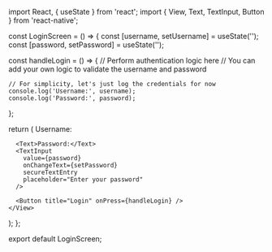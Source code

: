 import React, { useState } from 'react';
import { View, Text, TextInput, Button } from 'react-native';

const LoginScreen = () => {
  const [username, setUsername] = useState('');
  const [password, setPassword] = useState('');

  const handleLogin = () => {
    // Perform authentication logic here
    // You can add your own logic to validate the username and password

    // For simplicity, let's just log the credentials for now
    console.log('Username:', username);
    console.log('Password:', password);
  };

  return (
    <View>
      <Text>Username:</Text>
      <TextInput
        value={username}
        onChangeText={setUsername}
        placeholder="Enter your username"
      />

      <Text>Password:</Text>
      <TextInput
        value={password}
        onChangeText={setPassword}
        secureTextEntry
        placeholder="Enter your password"
      />

      <Button title="Login" onPress={handleLogin} />
    </View>
  );
};

export default LoginScreen;

